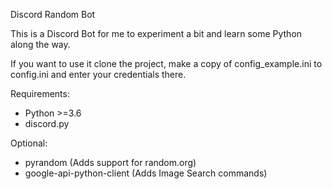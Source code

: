 Discord Random Bot

This is a Discord Bot for me to experiment a bit and learn some Python along the way. 

If you want to use it clone the project, make a copy of config_example.ini to config.ini and enter your credentials there.

Requirements:
* Python >=3.6
* discord.py

Optional:
* pyrandom (Adds support for random.org)
* google-api-python-client (Adds Image Search commands)
